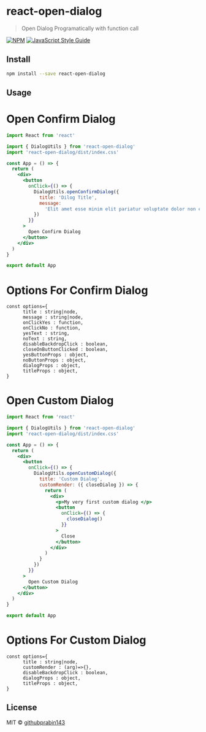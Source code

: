 # react-open-dialog

> Open Dialog Programatically with function call

[![NPM](https://img.shields.io/npm/v/react-open-dialog.svg)](https://www.npmjs.com/package/react-open-dialog) [![JavaScript Style Guide](https://img.shields.io/badge/code_style-standard-brightgreen.svg)](https://standardjs.com)

## Install

```bash
npm install --save react-open-dialog
```

## Usage

# Open Confirm Dialog

```jsx
import React from 'react'

import { DialogUtils } from 'react-open-dialog'
import 'react-open-dialog/dist/index.css'

const App = () => {
  return (
    <div>
      <button
        onClick={() => {
          DialogUtils.openConfirmDialog({
            title: 'Dilog Title',
            message:
              'Elit amet esse minim elit pariatur voluptate dolor non et. Nulla ad do amet amet mollit duis voluptate magna. Nisi in non cillum amet magna consequat occaecat adipisicing. Ex consequat qui mollit eu exercitation et do adipisicing reprehenderit. Laborum sint eu sit sit ea anim Lorem id ut qui consectetur proident eiusmod laborum. Ipsum aliquip duis fugiat veniam nulla ut.'
          })
        }}
      >
        Open Confirm Dialog
      </button>
    </div>
  )
}

export default App
```

# Options For Confirm Dialog

```
const options={
      title : string|node,
      message : string|node,
      onClickYes : function,
      onClickNo : function,
      yesText : string,
      noText : string,
      disableBackdropClick : boolean,
      closeOnButtonClicked : boolean,
      yesButtonProps : object,
      noButtonProps : object,
      dialogProps : object,
      titleProps : object,
}
```

# Open Custom Dialog

```jsx
import React from 'react'

import { DialogUtils } from 'react-open-dialog'
import 'react-open-dialog/dist/index.css'

const App = () => {
  return (
    <div>
      <button
        onClick={() => {
          DialogUtils.openCustomDialog({
            title: 'Custom Dialog',
            customRender: ({ closeDialog }) => {
              return (
                <div>
                  <p>My very first custom dialog </p>
                  <button
                    onClick={() => {
                      closeDialog()
                    }}
                  >
                    Close
                  </button>
                </div>
              )
            }
          })
        }}
      >
        Open Custom Dialog
      </button>
    </div>
  )
}

export default App
```

# Options For Custom Dialog

```
const options={
      title : string|node,
      customRender : (arg)=>{},
      disableBackdropClick : boolean,
      dialogProps : object,
      titleProps : object,
}
```

## License

MIT © [githubprabin143](https://github.com/githubprabin143)
